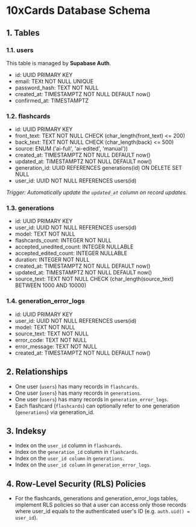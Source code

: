 # 10xCards Database Schema

## 1. Tables

### 1.1. users

This table is managed by **Supabase Auth**.

- id: UUID PRIMARY KEY
- email: TEXt NOT NULL UNIQUE
- password_hash: TEXT NOT NULL
- created_at: TIMESTAMPTZ NOT NULL DEFAULT now()
- confirmed_at: TIMESTAMPTZ

### 1.2. flashcards

- id: UUID PRIMARY KEY
- front_text: TEXT NOT NULL CHECK (char_length(front_text) <= 200)
- back_text: TEXT NOT NULL CHECK (char_length(back) <= 500)
- source: ENUM ('ai-full', 'ai-edited', 'manual'))
- created_at: TIMESTAMPTZ NOT NULL DEFAULT now()
- updated_at: TIMESTAMPTZ NOT NULL DEFAULT now()
- generation_id: UUID REFERENCES generations(id) ON DELETE SET NULL
- user_id: UUID NOT NULL REFERENCES users(id)

*Trigger: Automatically update the `updated_at` column on record updates.*

### 1.3. generations

- id: UUID PRIMARY KEY
- user_id: UUID NOT NULL REFERENCES users(id)
- model: TEXT NOT NULL
- flashcards_count: INTEGER NOT NULL
- accepted_unedited_count: INTEGER NULLABLE
- accepted_edited_count: INTEGER NULLABLE
- duration: INTEGER NOT NULL
- created_at: TIMESTAMPTZ NOT NULL DEFAULT now()
- updated_at: TIMESTAMPTZ NOT NULL DEFAULT now()
- source_text: TEXT NOT NULL CHECK (char_length(source_text) BETWEEN 1000 AND 10000)

### 1.4. generation_error_logs

- id: UUID PRIMARY KEY
- user_id: UUID NOT NULL REFERENCES users(id)
- model: TEXT NOT NULL
- source_text: TEXT NOT NULL
- error_code: TEXT NOT NULL
- error_message: TEXT NOT NULL
- created_at: TIMESTAMPTZ NOT NULL DEFAULT now()

## 2. Relationships

- One user (`users`) has many records in `flashcards`.
- One user (`users`) has many records in `generations`.
- One user (`users`) has many records in `generation_error_logs`.
- Each flashcard (`flashcards`) can optionally refer to one generation (`generations`) via generation_id.

## 3. Indeksy

- Index on the `user_id` column in `flashcards`.
- Index on the `generation_id` column in `flashcards`.
- Index on the `user_id column` in `generations`.
- Index on the `user_id column` in `generation_error_logs`.

## 4. Row-Level Security (RLS) Policies

- For the flashcards, generations and generation_error_logs tables, implement RLS policies so that a user can access only those records where user_id equals to the authenticated user's ID (e.g. `auth.uid() = user_id`).
